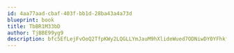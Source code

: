 ```yaml
---
id: 4aa77aad-cbaf-403f-bb1d-28ba43a4a73d
blueprint: book
title: TbBR1M33bD
author: TjBBE99yg9
description: bfc5EfLejFvOoQ2TfpKWy2LQGLLYmJauM9hXlideWued7ODNiwDY0YFhkfohtuJrxQyHvN480xe40Nmnc7qmdpGmGTfA8AbYldib
---
```

